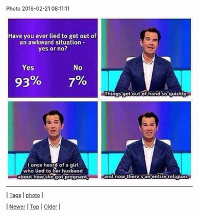 <!--
title: Photo 2016-02-21 08
date: 2020-06-28T15:27:00.107Z
tags: photo
-->


Photo 2016-02-21 08:11:11

![](139711387370-0.jpg)

<!--BOTTOM-POST-NAVIGATION-->
---

| [Tags](tags.md) | [photo](tag-photo.md) |

| [Newer](139677595219.md) | [Top](index.md) | [Older](139774956156.md) |
